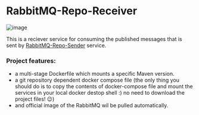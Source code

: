 # RabbitMQ-Repo-Receiver

![image](https://user-images.githubusercontent.com/49819814/209792551-58c0c9e1-d49b-4655-baee-d6b2d771b82f.png)

This is a reciever service for consuming the published messages that is sent by [RabbitMQ-Repo-Sender](https://github.com/SamanKT/RabbitMQ-Repo-Sender) service. 

### Project features:

- a multi-stage Dockerfile which mounts a specific Maven version.
- a git repository dependent docker compose file (the only thing you should do is to copy the contents of docker-compose file and mount 
the services in your local docker destop shell :) no need to download the project files! :wink:)
- and official image of the RabbitMQ wil be pulled automatically. 
